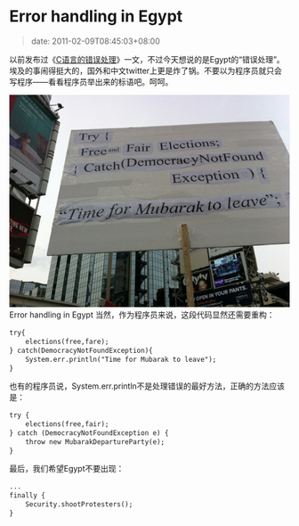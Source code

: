 # Error handling in Egypt
>date: 2011-02-09T08:45:03+08:00


以前发布过《[C语言的错误处理](https://coolshell.cn/articles/551.html)》一文，不过今天想说的是Egypt的“错误处理”。埃及的事闹得挺大的，国外和中文twitter上更是炸了锅。不要以为程序员就只会写程序——看看程序员举出来的标语吧。呵呵。


[![](/assets/images/Error-handling-in-Egypt.jpg "Error handling in Egypt")](https://coolshell.cn/wp-content/uploads/2011/02/Error-handling-in-Egypt.jpg)Error handling in Egypt
当然，作为程序员来说，这段代码显然还需要重构：  





```
try{
    elections(free,fare);
} catch(DemocracyNotFoundException){
    System.err.println("Time for Mubarak to leave");
}
```

也有的程序员说，System.err.println不是处理错误的最好方法，正确的方法应该是：



```
try {
    elections(free,fair);
} catch (DemocracyNotFoundException e) {
    throw new MubarakDepartureParty(e);
}
```

最后，我们希望Egypt不要出现：



```
...
finally {
    Security.shootProtesters();
}
```


